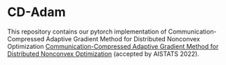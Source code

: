 # CD-Adam
This repository contains our pytorch implementation of Communication-Compressed Adaptive Gradient Method for Distributed Nonconvex Optimization [Communication-Compressed Adaptive Gradient Method for Distributed Nonconvex Optimization](https://arxiv.org/abs/2111.00705) (accepted by AISTATS 2022).
